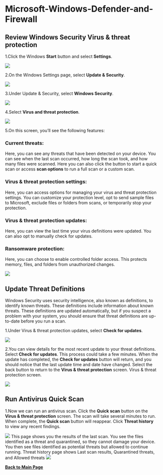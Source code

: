 # Microsoft-Windows-Defender-and-Firewall

## **Review Windows Security Virus & threat protection**

1.Click the Windows **Start** button and select **Settings**.




<img src="101.png">



2.On the Windows Settings page, select **Update & Security**.



<img src="102.png">




3.Under Update & Security, select **Windows Security**.



<img src="103.png">

4.Select **Virus and threat protection**.



<img src="104.png">


5.On this screen, you’ll see the following features:

### **Current threats:** 
Here, you can see any threats that have been detected on your device. You can see when the last scan occurred, how long the scan took, and how many files were scanned. Here you can also click the button to start a quick scan or access **scan options** to run a full scan or a custom scan.

### **Virus & threat protection settings:** 
Here, you can access options for managing your virus and threat protection settings. You can customize your protection level, opt to send sample files to Microsoft, exclude files or folders from scans, or temporarily stop your protection.

### **Virus & threat protection updates:**
Here, you can view the last time your virus definitions were updated. You can also opt to manually check for updates.

### **Ransomware protection:** 
Here, you can choose to enable controlled folder access. This protects memory, files, and folders from unauthorized changes.


<img src="105.png">

## **Update Threat Definitions**

Windows Security uses security intelligence, also known as definitions, to identify known threats. These definitions include information about known threats. These definitions are updated automatically, but if you suspect a problem with your system, you should ensure that threat definitions are up-to-date before you run a scan.

1.Under Virus & threat protection updates, select **Check for updates**.

<img src="201.png">


2.You can view details for the most recent update to your threat definitions. Select **Check for updates**. This process could take a few minutes. When the update has completed, the **Check for updates** button will return, and you should notice that the last update time and date have changed. Select the back button to return to the **Virus & threat protection** screen.
Virus & threat protection screen.

<img src="202.png">

## **Run Antivirus Quick Scan**
1.Now we can run an antivirus scan. Click the **Quick scan** button on the **Virus & threat protection** screen. The scan will take several minutes to run. When complete, the **Quick scan** button will reappear. Click **Threat history** to view any recent findings.

<img src="301.png">
This page shows you the results of the last scan. You see the files identified as a threat and quarantined, so they cannot damage your device. You then see files identified as potential threats but allowed to continue running.
Threat history page shows Last scan results, Quarantined threats, and Allowed threats

<img src="302.png">

<a href="https://github.com/SalaiSwetha/Microsoft-Windows-Defender-and-Firewall-.git"> **Back to Main Page** </a>
